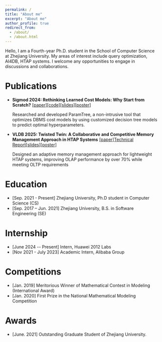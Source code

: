 ```yaml
---
permalink: /
title: "About me"
excerpt: "About me"
author_profile: true
redirect_from: 
  - /about/
  - /about.html
---
```


Hello, I am a Fourth-year Ph.D. student in the School of Computer Science at Zhejiang University. My areas of interest include query optimization, AI4DB, HTAP systems. I welcome any opportunities to engage in discussions and collaborations.


Publications
======
- **Sigmod 2024: Rethinking Learned Cost Models: Why Start from Scratch?**
[[paper]](https://dl.acm.org/doi/10.1145/3626769#artseq-00001)[[code]](https://github.com/yplusone/ParamTree)[[slides]](files/ParamTree_4.0.pptx)[[poster]](files/poster.pdf)

  Researched and developed ParamTree, a non-intrusive tool that optimizes DBMS cost models by using customized decision tree models to predict optimal hyperparameters.

- **VLDB 2025: Twisted Twin: A Collaborative and Competitive Memory Management Approach in HTAP Systems** [[paper]](files/yang_vldb_htap.pdf)[Technical Report](files/TwistedTwin_tech_report.pdf)[[slides]](files/htap_yang.pptx)[[poster]](files/htap_poster.pdf)

  Designed an adaptive memory management approach for lightweight HTAP systems, improving OLAP performance by over 70\% while meeting OLTP requirements

Education
======
- [Sep. 2021 - Present] Zhejiang University, Ph.D student in Computer Science (CS)
- [Sep. 2017 – Jun. 2021] Zhejiang University, B.S. in Software Engineering (SE)

Internship
======
- [June 2024 -- Present] Intern, Huawei 2012 Labs
- [Nov 2021 - July 2023] Academic Intern, Alibaba Group

Competitions
======
- [Jan. 2019] Meritorious Winner of Mathematical Contest in Modeling (International Award)
- [Jan. 2020] First Prize in the National Mathematical Modeling Competition

Awards
======
- [June. 2021] Outstanding Graduate Student of Zhejiang University.
